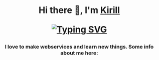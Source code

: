<h1 align="center">Hi there 👋, I'm <a href="https://daniilshat.ru/" target="_blank">Kirill</a>

[![Typing SVG](https://readme-typing-svg.herokuapp.com?color=%2336BCF7&lines=I+am+Python+developerasdasdasdsada)](https://git.io/typing-svg)
<h3 align="center">I love to make webservices and learn new things. Some info about me here:</h3>
